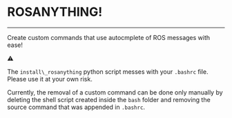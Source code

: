 # ROSANYTHING!
---
Create custom commands that use autocmplete of ROS messages with ease!

:warning:

The `install\_rosanything` python script messes with your `.bashrc` file. Please use it at your own risk.

Currently, the removal of a custom command can be done only manually by deleting the shell script created inside the `bash` folder and removing the source command that was appended in `.bashrc`.
